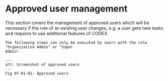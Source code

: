 # Approved user management

This section covers the management of approved users which will be necessary if the role of an
existing user changes, e.g. a user gets new tasks and requires to use additional features of
CODEX.

```{important}
The following steps can only be executed by users with the role "Organization Admin" or "Super
Admin".
```

```{figure} images/user_management_approve_users.png
---
alt: Screenshot of approved users
---
Fig 07-01-01: Approved users
```
